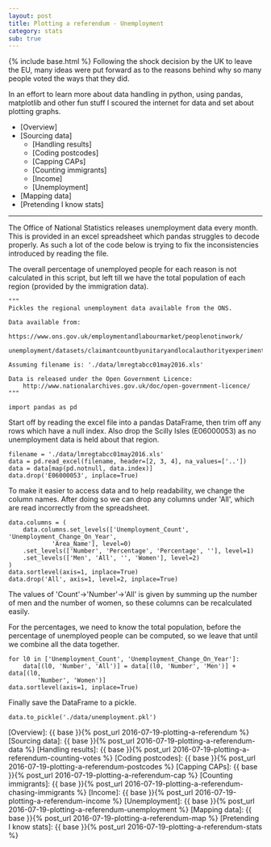 ```yaml
---
layout: post
title: Plotting a referendum - Unemployment
category: stats
sub: true
---
```

{% include base.html %}
Following the shock decision by the UK to leave the EU, many ideas were put 
forward as to the reasons behind why so many people voted the ways that they 
did. 

In an effort to learn more about data handling in python, using pandas, 
matplotlib and other fun stuff I scoured the internet for data and set about 
plotting graphs. 

* [Overview] 
* [Sourcing data]
    * [Handling results]
    * [Coding postcodes]
    * [Capping CAPs]
    * [Counting immigrants]
    * [Income]
    * [Unemployment]
* [Mapping data]
* [Pretending I know stats]

---

The Office of National Statistics releases unemployment data every month. This
is provided in an excel spreadsheet which pandas struggles to decode properly.
As such a lot of the code below is trying to fix the inconsistencies introduced
by reading the file.

The overall percentage of unemployed people for each reason is not calculated in
this script, but left till we have the total population of each region (provided
by the immigration data).

```
"""
Pickles the regional unemployment data available from the ONS.

Data available from:
		https://www.ons.gov.uk/employmentandlabourmarket/peoplenotinwork/
		unemployment/datasets/claimantcountbyunitaryandlocalauthorityexperimental

Assuming filename is: './data/lmregtabcc01may2016.xls'

Data is released under the Open Government Licence:
	http://www.nationalarchives.gov.uk/doc/open-government-licence/
"""

import pandas as pd
```

Start off by reading the excel file into a pandas DataFrame, then trim off any
rows which have a null index. Also drop the Scilly Isles (E06000053) as no
unemployment data is held about that region.

```
filename = './data/lmregtabcc01may2016.xls'
data = pd.read_excel(filename, header=[2, 3, 4], na_values=['..'])
data = data[map(pd.notnull, data.index)]
data.drop('E06000053', inplace=True)
```

To make it easier to access data and to help readability, we change the column
names. After doing so we can drop any columns under 'All', which are read
incorrectly from the spreadsheet.

```
data.columns = (
    data.columns.set_levels(['Unemployment_Count', 'Unemployment_Change_On_Year',
		    'Area_Name'], level=0)
    .set_levels(['Number', 'Percentage', 'Percentage', ''], level=1)
    .set_levels(['Men', 'All', '', 'Women'], level=2)
)
data.sortlevel(axis=1, inplace=True)
data.drop('All', axis=1, level=2, inplace=True)
```

The values of 'Count'->'Number'->'All' is given by summing up the number of men
and the number of women, so these columns can be recalculated easily.

For the percentages, we need to know the total population, before the percentage
of unemployed people can be computed, so we leave that until we combine all the
data together.

```
for l0 in ['Unemployment_Count', 'Unemployment_Change_On_Year']:
    data[(l0, 'Number', 'All')] = data[(l0, 'Number', 'Men')] + data[(l0,
        'Number', 'Women')]
data.sortlevel(axis=1, inplace=True)
```

Finally save the DataFrame to a pickle.

```
data.to_pickle('./data/unemployment.pkl')
```


[Overview]: {{ base }}{% post_url 2016-07-19-plotting-a-referendum %}
[Sourcing data]: {{ base }}{% post_url 2016-07-19-plotting-a-referendum-data %}
[Handling results]: {{ base }}{% post_url 2016-07-19-plotting-a-referendum-counting-votes %}
[Coding postcodes]: {{ base }}{% post_url 2016-07-19-plotting-a-referendum-postcodes %}
[Capping CAPs]: {{ base }}{% post_url 2016-07-19-plotting-a-referendum-cap %}
[Counting immigrants]: {{ base }}{% post_url 2016-07-19-plotting-a-referendum-chasing-immigrants %}
[Income]: {{ base }}{% post_url 2016-07-19-plotting-a-referendum-income %}
[Unemployment]: {{ base }}{% post_url 2016-07-19-plotting-a-referendum-unemployment %}
[Mapping data]: {{ base }}{% post_url 2016-07-19-plotting-a-referendum-map %}
[Pretending I know stats]:  {{ base }}{% post_url 2016-07-19-plotting-a-referendum-stats %}
